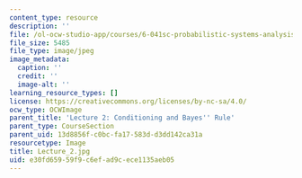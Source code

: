 ```yaml
---
content_type: resource
description: ''
file: /ol-ocw-studio-app/courses/6-041sc-probabilistic-systems-analysis-and-applied-probability-fall-2013/e30fd65959f9c6efad9cece1135aeb05_Lecture_2.jpg
file_size: 5485
file_type: image/jpeg
image_metadata:
  caption: ''
  credit: ''
  image-alt: ''
learning_resource_types: []
license: https://creativecommons.org/licenses/by-nc-sa/4.0/
ocw_type: OCWImage
parent_title: 'Lecture 2: Conditioning and Bayes'' Rule'
parent_type: CourseSection
parent_uid: 13d8856f-c0bc-fa17-583d-d3dd142ca31a
resourcetype: Image
title: Lecture_2.jpg
uid: e30fd659-59f9-c6ef-ad9c-ece1135aeb05
---
```

